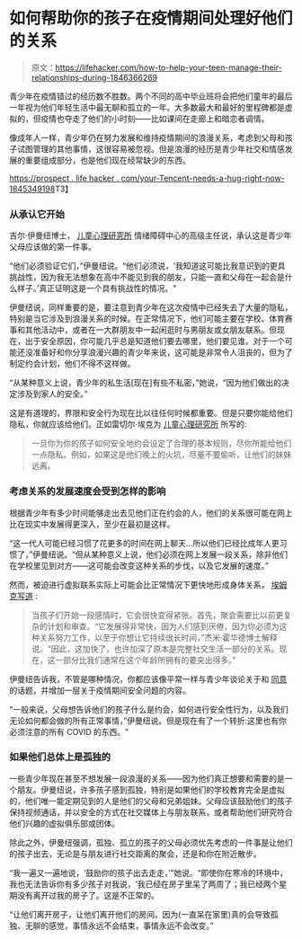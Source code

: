# 如何帮助你的孩子在疫情期间处理好他们的关系

> 原文：<https://lifehacker.com/how-to-help-your-teen-manage-their-relationships-during-1846366269>

青少年在疫情错过的经历数不胜数。两个不同的高中毕业班将会把他们童年的最后一年视为他们年轻生活中最无聊和孤立的一年。大多数最大和最好的里程碑都是虚拟的，但疫情也夺走了他们的小时刻——比如课间在走廊上和暗恋者调情。



像成年人一样，青少年仍在努力发展和维持疫情期间的浪漫关系，考虑到父母和孩子试图管理的其他事情，这很容易被忽视。但是浪漫的经历是青少年社交和情感发展的重要组成部分，也是他们现在经常缺少的东西。

[https://prospect . life hacker . com/your-Tencent-needs-a-hug-right-now-1845349198](https://offspring.lifehacker.com/your-teenager-needs-a-hug-right-now-1845349198)T3】

### 从承认它开始

吉尔·伊曼纽博士， [儿童心理研究所](https://childmind.org/) 情绪障碍中心的高级主任说，承认这是青少年父母应该做的第一件事。

“他们必须验证它们，”伊曼纽说。“他们必须说，‘我知道这可能比我意识到的更具挑战性，因为我无法想象在高中不能见到我的朋友，只能一直和父母在一起会是什么样子。’真正证明这是一个具有挑战性的情况。"

伊曼纽说，同样重要的是，要注意到青少年在这次疫情中已经失去了大量的隐私，特别是当它涉及到浪漫关系的时候。在正常情况下，他们可能主要在学校、体育赛事和其他活动中，或者在一大群朋友中一起闲逛时与男朋友或女朋友联系。但现在，出于安全原因，你可能几乎总是知道他们要去哪里，他们要见谁。对于一个可能还没准备好和你分享浪漫兴趣的青少年来说，这可能是非常令人沮丧的，但为了制定约会计划，他们不得不这样做。

“从某种意义上说，青少年的私生活[现在]有些不私密，”她说，“因为他们做出的决定涉及到家人的安全。”

这是有道理的，界限和安全行为现在比以往任何时候都重要。但是只要你能给他们隐私，你就应该给他们。正如雷切尔·埃克为 [儿童心理研究所](https://childmind.org/article/dating-during-the-pandemic/) 所写的:

> 一旦你为你的孩子如何安全地约会设定了合理的基本规则，尽你所能给他们一点隐私。例如，如果这是他们晚上的火坑，尽量不要偷听，让他们的妹妹远离。

### 考虑关系的发展速度会受到怎样的影响

根据青少年有多少时间能够走出去见他们正在约会的人，他们的关系很可能在网上比在现实中发展得更深入，至少在最初是这样。

“这一代人可能已经习惯了花更多的时间在网上聊天...所以他们已经比成年人更习惯了，”伊曼纽说。“但从某种意义上说，他们必须在网上发展一段关系，除非他们在学校里见到对方——这可能会改变这种关系的步伐，以及它发展的速度。”

然而，被迫进行虚拟联系实际上可能会比正常情况下更快地形成身体关系， [埃姆克写道](https://childmind.org/article/dating-during-the-pandemic/) :

> 当孩子们开始一段感情时，它会很快变得紧张。首先，聚会需要比以前更复杂的计划和审查。“它发展得非常快，因为人们感到厌倦，因为你必须为这种关系努力工作，以至于你想让它持续很长时间，”杰米·霍华德博士解释说。“因此，这加快了，也许加深了原本是完整社交生活一部分的关系。现在，这一部分比我们通常在这个年龄所拥有的要突出得多。”

伊曼纽告诉我，不管是哪种情况，你都应该像平常一样与青少年谈论关于和 [同意](https://offspring.lifehacker.com/a-parents-guide-to-teaching-your-kid-about-consent-1829399859) 的话题，并增加一层关于疫情期间安全问题的内容。

“一般来说，父母想告诉他们的孩子什么是约会，如何进行安全性行为，以及我们无论如何都会做的所有正常事情，”伊曼纽说。但是现在有了一个转折:这里也有你必须注意的所有 COVID 的东西。"

### 如果他们总体上是孤独的

一些青少年现在甚至不想发展一段浪漫的关系——因为他们真正想要和需要的是一个朋友。伊曼纽说，许多孩子感到孤独，特别是如果他们的学校教育完全是虚拟的，他们唯一能定期见到的人是他们的父母和兄弟姐妹。父母应该鼓励他们的孩子保持视频通话，并以安全的方式在社交媒体上与朋友联系，或者帮助他们研究符合他们兴趣的虚拟俱乐部或团体。

除此之外，伊曼纽强调，孤独、孤立的孩子的父母必须优先考虑的一件事是让他们的孩子出去，无论是与朋友进行社交距离的聚会，还是和你在附近散步。

“我一遍又一遍地说，‘鼓励你的孩子出去走走，’”她说。“即使你在寒冷的环境中，我也无法告诉你有多少孩子对我说，‘我已经在房子里呆了两周了；我已经两个星期没有离开过我的房子了。这是不正常的。

“让他们离开房子，让他们离开他们的房间。因为(一直呆在家里)真的会导致孤独、无聊的感觉，事情永远不会结束，事情永远不会改变。”